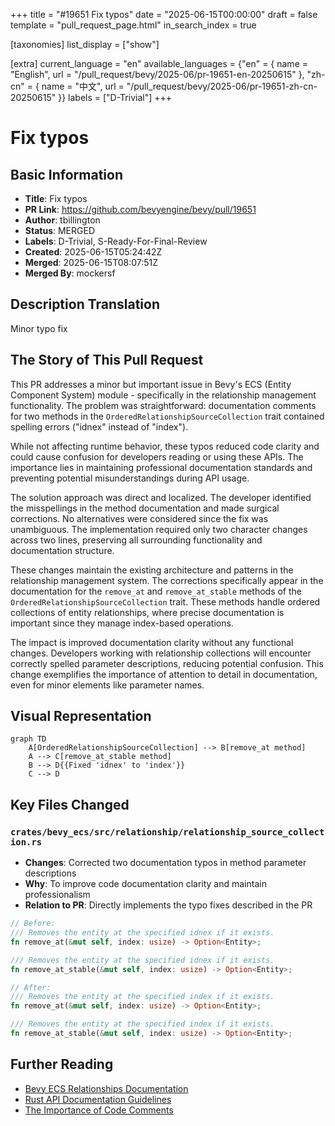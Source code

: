 +++
title = "#19651 Fix typos"
date = "2025-06-15T00:00:00"
draft = false
template = "pull_request_page.html"
in_search_index = true

[taxonomies]
list_display = ["show"]

[extra]
current_language = "en"
available_languages = {"en" = { name = "English", url = "/pull_request/bevy/2025-06/pr-19651-en-20250615" }, "zh-cn" = { name = "中文", url = "/pull_request/bevy/2025-06/pr-19651-zh-cn-20250615" }}
labels = ["D-Trivial"]
+++

# Fix typos

## Basic Information
- **Title**: Fix typos
- **PR Link**: https://github.com/bevyengine/bevy/pull/19651
- **Author**: tbillington
- **Status**: MERGED
- **Labels**: D-Trivial, S-Ready-For-Final-Review
- **Created**: 2025-06-15T05:24:42Z
- **Merged**: 2025-06-15T08:07:51Z
- **Merged By**: mockersf

## Description Translation
Minor typo fix

## The Story of This Pull Request

This PR addresses a minor but important issue in Bevy's ECS (Entity Component System) module - specifically in the relationship management functionality. The problem was straightforward: documentation comments for two methods in the `OrderedRelationshipSourceCollection` trait contained spelling errors ("idnex" instead of "index"). 

While not affecting runtime behavior, these typos reduced code clarity and could cause confusion for developers reading or using these APIs. The importance lies in maintaining professional documentation standards and preventing potential misunderstandings during API usage.

The solution approach was direct and localized. The developer identified the misspellings in the method documentation and made surgical corrections. No alternatives were considered since the fix was unambiguous. The implementation required only two character changes across two lines, preserving all surrounding functionality and documentation structure.

These changes maintain the existing architecture and patterns in the relationship management system. The corrections specifically appear in the documentation for the `remove_at` and `remove_at_stable` methods of the `OrderedRelationshipSourceCollection` trait. These methods handle ordered collections of entity relationships, where precise documentation is important since they manage index-based operations.

The impact is improved documentation clarity without any functional changes. Developers working with relationship collections will encounter correctly spelled parameter descriptions, reducing potential confusion. This change exemplifies the importance of attention to detail in documentation, even for minor elements like parameter names.

## Visual Representation

```mermaid
graph TD
    A[OrderedRelationshipSourceCollection] --> B[remove_at method]
    A --> C[remove_at_stable method]
    B --> D{{Fixed 'idnex' to 'index'}}
    C --> D
```

## Key Files Changed

### `crates/bevy_ecs/src/relationship/relationship_source_collection.rs`
- **Changes**: Corrected two documentation typos in method parameter descriptions
- **Why**: To improve code documentation clarity and maintain professionalism
- **Relation to PR**: Directly implements the typo fixes described in the PR

```rust
// Before:
/// Removes the entity at the specified idnex if it exists.
fn remove_at(&mut self, index: usize) -> Option<Entity>;

/// Removes the entity at the specified idnex if it exists.
fn remove_at_stable(&mut self, index: usize) -> Option<Entity>;

// After:
/// Removes the entity at the specified index if it exists.
fn remove_at(&mut self, index: usize) -> Option<Entity>;

/// Removes the entity at the specified index if it exists.
fn remove_at_stable(&mut self, index: usize) -> Option<Entity>;
```

## Further Reading
- [Bevy ECS Relationships Documentation](https://docs.rs/bevy_ecs/latest/bevy_ecs/relationship/index.html)
- [Rust API Documentation Guidelines](https://rust-lang.github.io/api-guidelines/documentation.html)
- [The Importance of Code Comments](https://stackoverflow.blog/2021/12/23/best-practices-for-writing-code-comments/)
